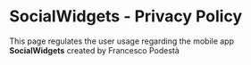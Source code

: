 # SocialWidgets - Privacy Policy
This page regulates the user usage regarding the mobile app **SocialWidgets** created by Francesco Podestà
